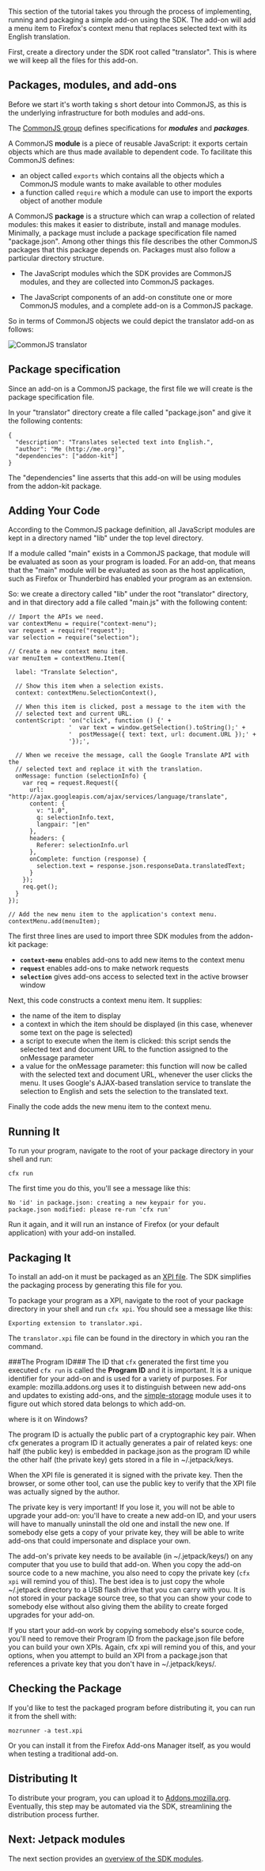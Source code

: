 This section of the tutorial takes you through the process of implementing,
running and packaging a simple add-on using the SDK. The add-on will add a
menu item to Firefox's context menu that replaces selected text with its
English translation.

First, create a directory under the SDK root called "translator". This is
where we will keep all the files for this add-on.

## Packages, modules, and add-ons ##
Before we start it's worth taking s short detour into CommonJS, as this is the
underlying infrastructure for both modules and add-ons.

The [CommonJS group](http://wiki.commonjs.org/wiki/CommonJS) defines
specifications for ***modules*** and ***packages***. 

A CommonJS **module** is a piece of reusable JavaScript: it exports certain
objects which are thus made available to dependent code. To facilitate this
CommonJS defines:

* an object called `exports` which contains all the objects which a CommonJS
module wants to make available to other modules
* a function called `require` which a module can use to import the exports 
object of another module

A CommonJS **package** is a structure which can wrap a collection of related
modules: this makes it easier to distribute, install and manage modules.
Minimally, a package must include a package specification file named
"package.json". Among other things this file describes the other CommonJS
packages that this package depends on. Packages must also follow a particular
directory structure.

* The JavaScript modules which the SDK provides are CommonJS modules, and they
are collected into CommonJS packages.

* The JavaScript components of an add-on constitute one or more
CommonJS modules, and a complete add-on is a CommonJS package.

So in terms of CommonJS objects we could depict the translator add-on as
follows:

![CommonJS translator](media/commonjs-translator.jpg)

## Package specification ##
Since an add-on is a CommonJS package, the first file we will create is the
package specification file.

In your "translator" directory create a file called "package.json" and give it
the following contents:

    {
      "description": "Translates selected text into English.",
      "author": "Me (http://me.org)",
      "dependencies": ["addon-kit"]
    }

The "dependencies" line asserts that this add-on will be using modules from
the addon-kit package. 

## Adding Your Code ##
According to the CommonJS package definition, all JavaScript modules are kept
in a directory named "lib" under the top level directory.

If a module called "main" exists in a CommonJS package, that module will be
evaluated as soon as your program is loaded. For an add-on, that means that
the "main" module will be evaluated as soon as the host application, such as
Firefox or Thunderbird has enabled your program as an extension.

So: we create a directory called "lib" under the root "translator" directory,
and in that directory add a file called "main.js" with the following content:

    // Import the APIs we need.
    var contextMenu = require("context-menu");
    var request = require("request");
    var selection = require("selection");

    // Create a new context menu item.
    var menuItem = contextMenu.Item({

      label: "Translate Selection",

      // Show this item when a selection exists.
      context: contextMenu.SelectionContext(),

      // When this item is clicked, post a message to the item with the
      // selected text and current URL.
      contentScript: 'on("click", function () {' +
                     '  var text = window.getSelection().toString();' +
                     '  postMessage({ text: text, url: document.URL });' +
                     '});',

      // When we receive the message, call the Google Translate API with the
      // selected text and replace it with the translation.
      onMessage: function (selectionInfo) {
        var req = request.Request({
          url: "http://ajax.googleapis.com/ajax/services/language/translate",
          content: {
            v: "1.0",
            q: selectionInfo.text,
            langpair: "|en"
          },
          headers: {
            Referer: selectionInfo.url
          },
          onComplete: function (response) {
            selection.text = response.json.responseData.translatedText;
          }
        });
        req.get();
      }
    });

    // Add the new menu item to the application's context menu.
    contextMenu.add(menuItem);

The first three lines are used to import three SDK modules from the
addon-kit package:

* **`context-menu`** enables add-ons to add new items to the context menu
* **`request`** enables add-ons to make network requests
* **`selection`** gives add-ons access to selected text in the active browser
window

Next, this code constructs a context menu item. It supplies:

* the name of the item to display
* a context in which the item should be displayed (in this case, whenever some
text on the page is selected)
* a script to execute when the item is clicked: this script sends the selected
text and document URL to the function assigned to the onMessage parameter
* a value for the onMessage parameter: this function will now be called with
the selected text and document URL, whenever the user clicks the menu. It uses
Google's AJAX-based translation service to translate the selection to English
and sets the selection to the translated text.

Finally the code adds the new menu item to the context menu.

## Running It ##
To run your program, navigate to the root of your package directory
in your shell and run:

    cfx run

The first time you do this, you'll see a message like this:

    No 'id' in package.json: creating a new keypair for you.
    package.json modified: please re-run 'cfx run'
 
Run it again, and it will run an instance of Firefox (or your default
application) with your add-on installed.

## Packaging It ##
To install an add-on it must be packaged as an
[XPI file](https://developer.mozilla.org/en/XPI). The SDK
simplifies the packaging process by generating this file for you.

To package your program as a XPI, navigate to the root of your package
directory in your shell and run `cfx xpi`. You should see a message like this:

    Exporting extension to translator.xpi.

The `translator.xpi` file can be found in the directory in which you ran the
command.

###The Program ID###
The ID that `cfx` generated the first time you executed `cfx run` is called the
**Program ID** and it is important. It is a unique identifier for your add-on
and is used for a variety of purposes. For example: mozilla.addons.org uses it
to distinguish between new add-ons and updates to existing add-ons, and the
[simple-storage](#module/addon-kit/simple-storage) module uses it to figure out
which stored data belongs to which add-on.

<span class="aside">
where is it on Windows?
</span>

The program ID is actually the public part of a cryptographic key pair. When
cfx generates a program ID it actually generates a pair of related keys: one
half (the public key) is embedded in package.json as the program ID while the
other half (the private key) gets stored in a file in ~/.jetpack/keys.

When the XPI file is generated it is signed with the private key. Then the
browser, or some other tool, can use the public key to verify that the XPI file
was actually signed by the author.

The private key is very important! If you lose it, you will not be able to
upgrade your add-on: you'll have to create a new add-on ID, and your users will
have to manually uninstall the old one and install the new one. If somebody
else gets a copy of your private key, they will be able to write add-ons that
could impersonate and displace your own.

The add-on's private key needs to be available (in ~/.jetpack/keys/) on any
computer that you use to build that add-on. When you copy the add-on source
code to a new machine, you also need to copy the private key (`cfx xpi` will
remind you of this). The best idea is to just copy the whole ~/.jetpack
directory to a USB flash drive that you can carry with you. It is not stored
in your package source tree, so that you can show your code to somebody else
without also giving them the ability to create forged upgrades for your add-on.

If you start your add-on work by copying somebody else's source code, you'll
need to remove their Program ID from the package.json file before you can build
your own XPIs. Again, cfx xpi will remind you of this, and your options, when
you attempt to build an XPI from a package.json that references a private key
that you don't have in ~/.jetpack/keys/.

## Checking the Package ##
If you'd like to test the packaged program before distributing it,
you can run it from the shell with:

    mozrunner -a test.xpi

Or you can install it from the Firefox Add-ons Manager itself, as
you would when testing a traditional add-on.

## Distributing It ##
To distribute your program, you can upload it to
[Addons.mozilla.org](http://addons.mozilla.org).
Eventually, this step may be automated via the SDK, streamlining the
distribution process further.

## Next: Jetpack modules ##
The next section provides an [overview of the SDK 
modules](#guide/module-overview).

  [Packaging]: #guide/packaging
  [troubleshooting]: #guide/troubleshooting
